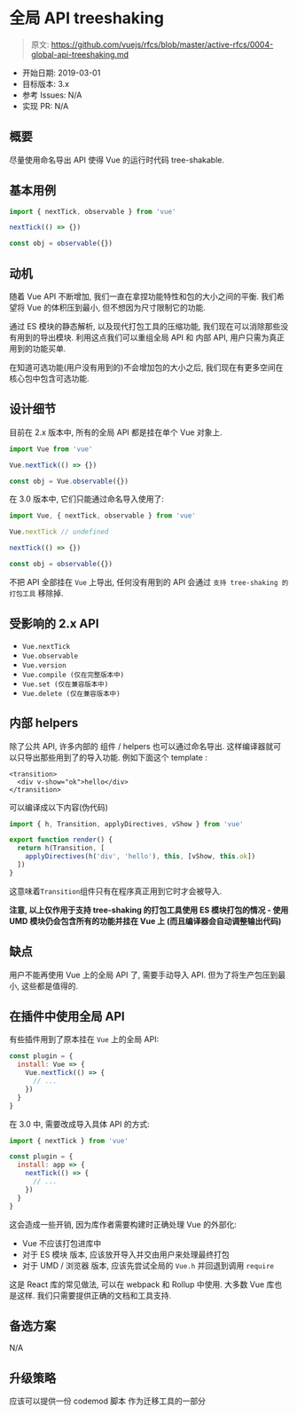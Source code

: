 # 全局 API treeshaking

> 原文: <https://github.com/vuejs/rfcs/blob/master/active-rfcs/0004-global-api-treeshaking.md>

- 开始日期: 2019-03-01
- 目标版本: 3.x
- 参考 Issues: N/A
- 实现 PR: N/A

## 概要

尽量使用命名导出 API 使得 Vue 的运行时代码 tree-shakable.

## 基本用例

``` js
import { nextTick, observable } from 'vue'

nextTick(() => {})

const obj = observable({})
```

## 动机

随着 Vue API 不断增加, 我们一直在拿捏功能特性和包的大小之间的平衡. 我们希望将 Vue 的体积压到最小, 但不想因为尺寸限制它的功能. 

通过 ES 模块的静态解析, 以及现代打包工具的压缩功能, 我们现在可以消除那些没有用到的导出模块. 利用这点我们可以重组全局 API 和 内部 API, 用户只需为真正用到的功能买单. 

在知道可选功能(用户没有用到的)不会增加包的大小之后, 我们现在有更多空间在核心包中包含可选功能.

## 设计细节

目前在 2.x 版本中, 所有的全局 API 都是挂在单个 Vue 对象上. 

``` js
import Vue from 'vue'

Vue.nextTick(() => {})

const obj = Vue.observable({})
```

在 3.0 版本中, 它们只能通过命名导入使用了: 

``` js
import Vue, { nextTick, observable } from 'vue'

Vue.nextTick // undefined

nextTick(() => {})

const obj = observable({})
```

不把 API 全部挂在 `Vue` 上导出, 任何没有用到的 API 会通过 `支持 tree-shaking 的打包工具` 移除掉.

## 受影响的 2.x API

- `Vue.nextTick`
- `Vue.observable`
- `Vue.version`
- `Vue.compile (仅在完整版本中)`
- `Vue.set (仅在兼容版本中)`
- `Vue.delete (仅在兼容版本中)`

## 内部 helpers

除了公共 API, 许多内部的 组件 / helpers 也可以通过命名导出. 这样编译器就可以只导出那些用到了的导入功能. 
例如下面这个 template : 

``` vue
<transition>
  <div v-show="ok">hello</div>
</transition>
```

可以编译成以下内容(伪代码)

``` js
import { h, Transition, applyDirectives, vShow } from 'vue'

export function render() {
  return h(Transition, [
    applyDirectives(h('div', 'hello'), this, [vShow, this.ok])
  ])
}
```

这意味着`Transition`组件只有在程序真正用到它时才会被导入. 

**注意, 以上仅作用于支持 tree-shaking 的打包工具使用 ES 模块打包的情况 - 使用 UMD 模块仍会包含所有的功能并挂在 Vue 上 (而且编译器会自动调整输出代码)**

## 缺点

用户不能再使用 Vue 上的全局 API 了, 需要手动导入 API. 但为了将生产包压到最小, 这些都是值得的. 

## 在插件中使用全局 API

有些插件用到了原本挂在 `Vue` 上的全局 API: 

``` js
const plugin = {
  install: Vue => {
    Vue.nextTick(() => {
      // ...
    })
  }
}
```

在 3.0 中, 需要改成导入具体 API 的方式: 

``` js
import { nextTick } from 'vue'

const plugin = {
  install: app => {
    nextTick(() => {
      // ...
    })
  }
}
```

这会造成一些开销, 因为库作者需要构建时正确处理 Vue 的外部化: 

- Vue 不应该打包进库中
- 对于 ES 模块 版本, 应该放开导入并交由用户来处理最终打包
- 对于 UMD / 浏览器 版本, 应该先尝试全局的 `Vue.h` 并回退到调用 `require`

这是 React 库的常见做法, 可以在 webpack 和 Rollup 中使用. 大多数 Vue 库也是这样. 我们只需要提供正确的文档和工具支持. 

## 备选方案
N/A

## 升级策略
应该可以提供一份 codemod 脚本 作为迁移工具的一部分
